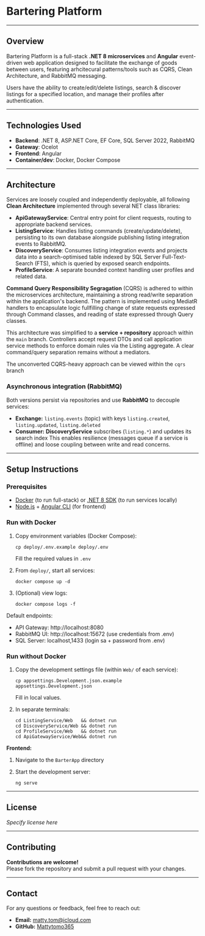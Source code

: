 # Bartering Platform

---

## Overview

Bartering Platform is a full-stack **.NET 8 microservices** and **Angular** event-driven web application designed to facilitate the exchange of goods between users, featuring arhcitecural patterns/tools such as CQRS, Clean Architecture, and RabbitMQ messaging.

Users have the ability to create/edit/delete listings, search & discover listings for a specified location, and manage their profiles after authentication.

---

## Technologies Used
- **Backend**: .NET 8, ASP.NET Core, EF Core, SQL Server 2022, RabbitMQ
- **Gateway**: Ocelot
- **Frontend**: Angular
- **Container/dev**: Docker, Docker Compose


---

## Architecture

Services are loosely coupled and independently deployable, all following **Clean Architecture** implemented through several NET class libraries:

- **ApiGatewayService**: Central entry point for client requests, routing to appropriate backend services.
- **ListingService**: Handles listing commands (create/update/delete), persisting to its own database alongside publishing listing integration events to RabbitMQ.
- **DiscoveryService**: Consumes listing integration events and projects data into a search-optimised table indexed by SQL Server Full-Text-Search (FTS), which is queried by exposed search endpoints.
- **ProfileService**: A separate bounded context handling user profiles and related data.

**Command Query Responsibility Segragation** (CQRS) is adhered to within the microservices architecture, maintaining a strong read/write separation within the application's backend. The pattern is implemented using MediatR handlers to encapsulate logic fullfilling change of state requests expressed through Command classes, and reading of state expressed through Query classes.

This architecture was simplified to a **service + repository** approach within the `main` branch. Controllers accept request DTOs and call application service methods to enforce domain rules via the Listing aggregate. A clear command/query separation remains without a mediators.

The unconverted CQRS-heavy approach can be viewed within the `cqrs` branch

### Asynchronous integration (RabbitMQ)
Both versions persist via repositories and use **RabbitMQ** to decouple services:
- **Exchange:** `listing.events` (topic) with keys `listing.created`, `listing.updated`, `listing.deleted`
- **Consumer:** **DiscoveryService** subscribes (`listing.*`) and updates its search index
This enables resilience (messages queue if a service is offline) and loose coupling between write and read concerns.

---

## Setup Instructions

### Prerequisites
- [Docker](https://www.docker.com/) (to run full-stack) or [.NET 8 SDK](https://dotnet.microsoft.com/en-us/download/dotnet/8.0) (to run services locally)
- [Node.js](https://nodejs.org/) + [Angular CLI](https://angular.dev/tools/cli) (for frontend)

### Run with Docker

1. Copy environment variables (Docker Compose):
    ```
    cp deploy/.env.example deploy/.env
    ```
   Fill the required values in `.env`

2. From `deploy/`, start all services:
    ```
    docker compose up -d
    ```

3. (Optional) view logs:
    ```
    docker compose logs -f
    ```
Default endpoints:
- API Gateway: http://localhost:8080
- RabbitMQ UI: http://localhost:15672 (use credentials from .env)
- SQL Server: localhost,1433 (login sa + password from .env)

### Run without Docker

1. Copy the development settings file (within `Web/` of each service):
    ```
    cp appsettings.Development.json.example appsettings.Development.json
    ```
    Fill in local values.

2. In separate terminals:

    ```
    cd ListingService/Web   && dotnet run
    cd DiscoveryService/Web && dotnet run
    cd ProfileService/Web   && dotnet run
    cd ApiGatewayService/Web&& dotnet run

    ```

**Frontend:**

1. Navigate to the `BarterApp` directory

2. Start the development server:
    ```
    ng serve
    ```

---

## License

*Specify license here*

---
## Contributing

**Contributions are welcome!**  
Please fork the repository and submit a pull request with your changes.

---

## Contact

For any questions or feedback, feel free to reach out:

- **Email:** matty.tom@icloud.com
- **GitHub:** [Mattytomo365](https://github.com/Mattytomo365)
